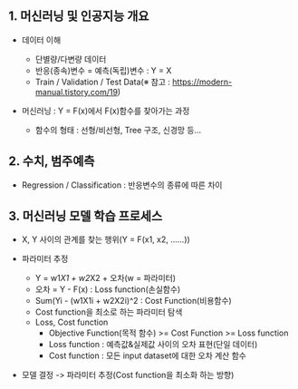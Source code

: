 ## 1. 머신러닝 및 인공지능 개요
- 데이터 이해
    - 단별량/다변량 데이터
    - 반응(종속)변수 = 예측(독립)변수 : Y = X
    - Train / Validation / Test Data(※ 참고 : https://modern-manual.tistory.com/19)

- 머신러닝 : Y = F(x)에서 F(x)함수를 찾아가는 과정
    - 함수의 형태 : 선형/비선형, Tree 구조, 신경망 등...

## 2. 수치, 범주예측
- Regression / Classification : 반응변수의 종류에 따른 차이

## 3. 머신러닝 모델 학습 프로세스
- X, Y 사이의 관계를 찾는 행위(Y = F(x1, x2, ......))
    
- 파라미터 추정
    - Y = w1*X1 + w2*X2 + 오차(w = 파라미터)
    - 오차 = Y - F(x) : Loss function(손실함수)
    - Sum(Yi - (w1X1i + w2X2i)^2 : Cost Function(비용함수)
    - Cost function을 최소로 하는 파라미터 탐색
    - Loss, Cost function
        - Objective Function(목적 함수) >= Cost Function >= Loss function
        - Loss function : 예측값&실제값 사이의 오차 표현(단일 데이터)
        - Cost function : 모든 input dataset에 대한 오차 계산 함수
    
- 모델 결정 -> 파라미터 추정(Cost function을 최소화 하는 방향) 
